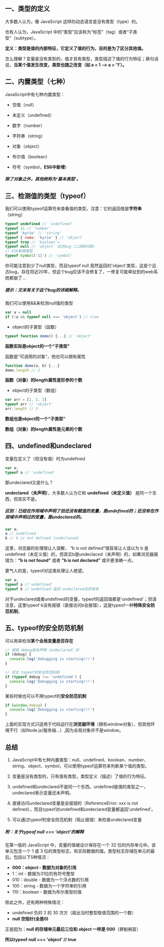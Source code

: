 ## 一、类型的定义

大多数人认为，像 JavaScript 这样的动态语言是没有类型（type）的。

也有人认为，JavaScript 中的“类型”应该称为“标签”（tag）或者“子类型”（subtype）。

**定义：类型是值的内部特征，它定义了值的行为，目的是为了区分其他值。**

怎么理解？变量是没有类型的，值才具有类型，类型描述了值的行为特征；换句话说，**当某个值发生改变，类型也随之改变（如 a = 1 -->  a = '1'）。**

## 二、内置类型（七种）
JavaScript中有七种内置类型：

- 空值（null）

- 未定义（undefined）

- 数字（number）

- 字符串（string）

- 对象（object）

- 布尔值（boolean）

- 符号（symbol，**ES6中新增**）

##### 除了对象之外，其他统称为‘基本类型’。

## 三、检测值的类型（typeof）

我们可以使用typeof运算符来查看值的类型，注意：它的返回值是**字符串**（string）


```js
typeof undefined // 'undefined'
typeof 11 // 'number'
typeof 'kyrie' // 'string'
typeof { name: 'kyrie' } // 'object'
typeof true // 'boolean'=
typeof null // 'object' 远古bug（二进制问题）
// ES6新增类型
typeof Symbol('11') // 'symbol'
```

你可能注意到少了null类型，而且typeof null 竟然返回的'object'类型，这是个远古bug，存在将近20年，但这个bug应该不会修复了，一修复可能牵扯到的web系统都崩了...

##### 提示：文末有关于这个bug的详细解释。

我们可以使用&&来检测null值的类型

```js
var a = null
if (!a && typeof null === 'object') // true
```

- object的子类型（函数）


```js
typeof function demo() {...} // 'object'
```

**函数实际是object的一个“子类型”**

函数是“可调用的对象”，他也可以拥有属性


```js
function demo(a, b) {...}
demo.length // 2
```

**函数（对象）的length属性是形参的个数**

- object的子类型（数组）

```js
var arr = [1, 2, 3]
typeof arr // 'object'
arr.length // 3
```

**数组也是object的一个“子类型”**

**数组（对象）的length属性是元素的个数**

## 四、undefined和undeclared

变量在定义了（但没有值）时为undefined

```js
var a;
typeof a // 'undefined'
```

那undeclared又是什么？

**undeclared（未声明）**，大多数人认为它和 **undefined（未定义值）** 是同一个东西，但其实不是。

##### 区别：已经在作用域中声明了但还没有赋值的变量，是undefined的；还没有在作用域中声明过的变量，是undeclared的。

```js
var a;
a // undefined
b // b is not defined (undeclaced)
```

这里，浏览器的处理很让人误解， “b is not defined”很容易让人误以为 b 是 undefined（未定义值）的，但其实b是undeclaced（未声明）的，如果浏览器报错为：**“b is not found”** 或者 **“b is not declared”** 或许更准确一点。

更气人的是，typeof对这类处理让人绝望。

```js
var a;
typeof a //'undefined'
typeof b //'undefined'返回 undeclared会好很多
```

对于undeclared或者undefined的变量，typeof的返回值都是'undefined'；但请注意，这里typeof b没有报错（直接访问b会报错），这是typeof一种**特殊安全防范机制**。

## 五、typeof的安全防范机制

可以用来检测**某个全局变量是否存在**
```js
// 报错 debug是未声明（undeclared）的
if (debug) {
  console.log('Debugging is starting!!!')
}

// 安全 typeof的安全防范机制
if (typeof debug !== 'undefined') {
  console.log('Debugging is starting!!!')
}
```

某些时候也可以不用typeof的**安全防范机制**

```js
if (window.debug) {
  console.log('Debugging is starting!!!')
}
```

上面的实现方式只适用于代码运行在**浏览器环境**（拥有window对象），但其他环境不行（如Node.js/服务端...）,因为全局对象并不是window。

## 总结

1. JavaScript中有七种内置类型：null、undefined、boolean、number、string、object、symbol，可以使用typeof运算符来判断某个值的类型。

2. 变量是没有类型的，只有值有类型，类型定义（描述）了值的行为特征。

3. undefined和undeclared不是同一个东西。undefined是值的类型之一，undeclared表示变量还未声明。

4. 直接访问undeclared变量是会报错的（ReferenceError: xxx is not defined），而且typeof对undefined和undeclared变量都返回'undefined'。

5. 可以通过typeof的安全防范机制（阻止报错）来检查undeclared变量

##### 附：关于typeof null === 'object'的解释

在第一版的 JavaScript 中，变量的值被设计保存在一个 32 位的内存单元中。该单元包含一个 1 或 3 位的类型标志，和实际数据的值。类型标志存储在单元的最后。包括以下5种情况：

- **000：object - 数据为对象的引用**
- 1：int - 数据为31位的有符号整型
- 010：double - 数据为一个浮点数的引用
- 100：string - 数据为一个字符串的引用
- 110：boolean - 数据为布尔类型的值

除此之外，还有两种特殊情况：

- undefined 负的 2 的 30 次方（超出当时整型取值范围的一个数）
- **null 空指针(全是0)**

正是因为：**null 的存储单元最后三位和 object 一样是 000**（罪魁祸首）

**所以typeof null === 'object' // true**